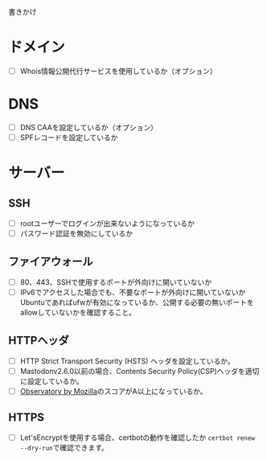 <!-- TITLE: Mastodonセキュリティチェックシート -->
<!-- SUBTITLE: Mastodonインスタンスを立ち上げた時、セキュリティ的にチェックしておくべき項目 -->

書きかけ
# ドメイン
- [ ] Whois情報公開代行サービスを使用しているか（オプション）

# DNS
- [ ] DNS CAAを設定しているか（オプション）
- [ ] SPFレコードを設定しているか

# サーバー
## SSH

- [ ] rootユーザーでログインが出来ないようになっているか
- [ ] パスワード認証を無効にしているか

## ファイアウォール
- [ ] 80、443、SSHで使用するポートが外向けに開いていないか
- [ ] IPv6でアクセスした場合でも、不要なポートが外向けに開いていないか
	Ubuntuであればufwが有効になっているか、公開する必要の無いポートをallowしていないかを確認すること。

## HTTPヘッダ
- [ ] HTTP Strict Transport Security (HSTS) ヘッダを設定しているか。
- [ ] Mastodonv2.6.0以前の場合、Contents Security Policy(CSP)ヘッダを適切に設定しているか。
- [ ] [Observatory by Mozilla](https://observatory.mozilla.org/)のスコアがA以上になっているか。

## HTTPS
- [ ] Let'sEncryptを使用する場合、certbotの動作を確認したか
	`certbot renew --dry-run`で確認できます。